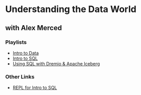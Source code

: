 # Understanding the Data World
## with Alex Merced

### Playlists
- [Intro to Data](https://www.youtube.com/playlist?list=PLsLAVBjQJO0p_4Nqz99tIjeoDYE97L0xY)
- [Intro to SQL](https://www.youtube.com/playlist?list=PLsLAVBjQJO0r77mewO5mvglfy7FU6bJSM)
- [Using SQL with Dremio & Apache Iceberg](https://www.youtube.com/playlist?list=PLsLAVBjQJO0p16lqzdehBewJvf3_c8XCK)

### Other Links
- [REPL for Intro to SQL](https://replit.com/@AlexMercedCoder/SQL2024)